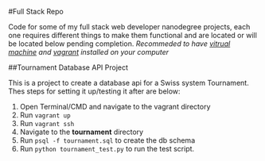 #Full Stack Repo

Code for some of my full stack web developer nanodegree projects, each one requires different things to make them functional and are located or will be located below pending completion. *Recommeded to have [vitrual machine](https://www.virtualbox.org/wiki/Downloads) and [vagrant](https://www.vagrantup.com/downloads.html) installed on your computer*

##Tournament Database API Project

This is a project to create a database api for a Swiss system Tournament. Thes steps for setting it up/testing it after are below:

1. Open Terminal/CMD and navigate to the vagrant directory
2. Run `vagrant up`
3. Run `vagrant ssh`
4. Navigate to the **tournament** directory
5. Run `psql -f tournament.sql` to create the db schema
6. Run `python tournament_test.py` to run the test script.
